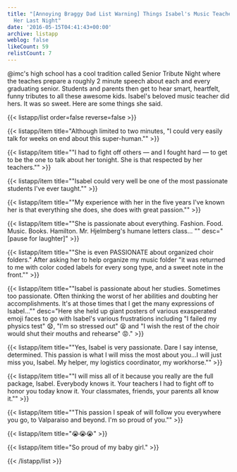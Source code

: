 ```yaml
---
title: "[Annoying Braggy Dad List Warning] Things Isabel's Music Teacher Said About
  Her Last Night"
date: '2016-05-15T04:41:43+00:00'
archive: listapp
weblog: false
likeCount: 59
relistCount: 7
---
```


@imc's high school has a cool tradition called Senior Tribute Night where the teaches prepare a roughly 2 minute speech about each and every graduating senior. Students and parents then get to hear smart, heartfelt, funny tributes to all these awesome kids. Isabel's beloved music teacher did hers. It was so sweet. Here are some things she said.

<!--more-->

{{< listapp/list order=false reverse=false >}}

   {{< listapp/item title="Although limited to two minutes, \"I could very easily talk for weeks on end about this super-human.\"" >}}

   {{< listapp/item title="\"I had to fight off others — and I fought hard — to get to be the one to talk about her tonight. She is that respected by her teachers.\"" >}}

   {{< listapp/item title="\"Isabel could very well be one of the most passionate students I've ever taught.\"" >}}

   {{< listapp/item title="\"My experience with her in the five years I've known her is that everything she does, she does with great passion.\"" >}}

   {{< listapp/item title="\"She is passionate about everything. Fashion. Food. Music. Books. Hamilton. Mr. Hjelmberg's humane letters class... \""
      desc="[pause for laughter]" >}}

   {{< listapp/item title="\"She is even PASSIONATE about organized choir folders.\" After asking her to help organize my music folder \"it was returned to me with color coded labels for every song type, and a sweet note in the front.\"" >}}

   {{< listapp/item title="\"Isabel is passionate about her studies. Sometimes too passionate. Often thinking the worst of her abilities and doubting her accomplishments. It's at those times that I get the many expressions of Isabel...\""
      desc="Here she held up giant posters of various exasperated emoji faces to go with Isabel's various frustrations including \"I failed my physics test\" 😧, \"I'm so stressed out\" 😫 and \"I wish the rest of the choir would shut their mouths and rehearse\" 😡." >}}

   {{< listapp/item title="\"Yes, Isabel is very passionate. Dare I say intense, determined. This passion is what I will miss the most about you...I will just miss you, Isabel. My helper, my logistics coordinator, my workhorse.\"" >}}

   {{< listapp/item title="\"I will miss all of it because you really are the full package, Isabel. Everybody knows it. Your teachers I had to fight off to honor you today know it. Your classmates, friends, your parents all know it.\"" >}}

   {{< listapp/item title="\"This passion I speak of will follow you everywhere you go, to Valparaiso and beyond. I'm so proud of you.\"" >}}

   {{< listapp/item title="😭😭😭" >}}

   {{< listapp/item title="So proud of my baby girl." >}}

{{< /listapp/list >}}
